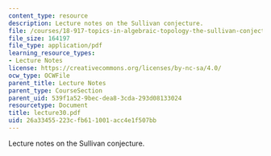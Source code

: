 ```yaml
---
content_type: resource
description: Lecture notes on the Sullivan conjecture.
file: /courses/18-917-topics-in-algebraic-topology-the-sullivan-conjecture-fall-2007/26a33455223cfb611001acc4e1f507bb_lecture30.pdf
file_size: 164197
file_type: application/pdf
learning_resource_types:
- Lecture Notes
license: https://creativecommons.org/licenses/by-nc-sa/4.0/
ocw_type: OCWFile
parent_title: Lecture Notes
parent_type: CourseSection
parent_uid: 539f1a52-9bec-dea8-3cda-293d08133024
resourcetype: Document
title: lecture30.pdf
uid: 26a33455-223c-fb61-1001-acc4e1f507bb
---
```

Lecture notes on the Sullivan conjecture.